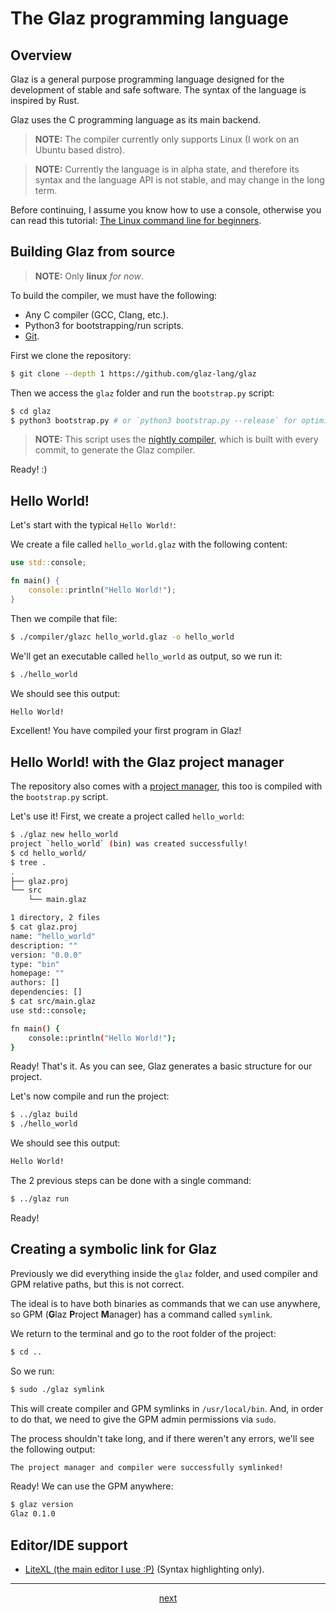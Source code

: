 # The Glaz programming language

## Overview

Glaz is a general purpose programming language designed for the development
of stable and safe software. The syntax of the language is inspired by Rust.

Glaz uses the C programming language as its main backend.

> **NOTE:** The compiler currently only supports Linux (I work on an Ubuntu
based distro).

> **NOTE:** Currently the language is in alpha state, and therefore its syntax
and the language API is not stable, and may change in the long term.

Before continuing, I assume you know how to use a console, otherwise you can
read this tutorial:
[The Linux command line for beginners](https://ubuntu.com/tutorials/command-line-for-beginners#1-overview).

## Building Glaz from source

> **NOTE:** Only **linux** _for now_.

To build the compiler, we must have the following:

* Any C compiler (GCC, Clang, etc.).
* Python3 for bootstrapping/run scripts.
* [Git](https://git-scm.com/).

First we clone the repository:

```bash
$ git clone --depth 1 https://github.com/glaz-lang/glaz
```

Then we access the `glaz` folder and run the `bootstrap.py` script:

```bash
$ cd glaz
$ python3 bootstrap.py # or `python3 bootstrap.py --release` for optimized version
```

> **NOTE:** This script uses the
[nightly compiler](https://github.com/glaz-lang/glaz/releases/tag/nightly),
which is built with every commit, to generate the Glaz compiler.

Ready! :)

## Hello World!

Let's start with the typical `Hello World!`:

We create a file called `hello_world.glaz` with the following content:

```rs
use std::console;

fn main() {
    console::println("Hello World!");
}
```

Then we compile that file:

```bash
$ ./compiler/glazc hello_world.glaz -o hello_world
```

We'll get an executable called `hello_world` as output, so we run it:

```bash
$ ./hello_world
```

We should see this output:

```bash
Hello World!
```

Excellent! You have compiled your first program in Glaz!

## Hello World! with the Glaz project manager

The repository also comes with a
[project manager](https://github.com/glaz-lang/glaz/tree/main/src), this
too is compiled with the `bootstrap.py` script.

Let's use it! First, we create a project called `hello_world`:

```bash
$ ./glaz new hello_world
project `hello_world` (bin) was created successfully!
$ cd hello_world/
$ tree .
.
├── glaz.proj
└── src
    └── main.glaz

1 directory, 2 files
$ cat glaz.proj
name: "hello_world"
description: ""
version: "0.0.0"
type: "bin"
homepage: ""
authors: []
dependencies: []
$ cat src/main.glaz
use std::console;

fn main() {
	console::println("Hello World!");
}
```

Ready! That's it. As you can see, Glaz generates a basic structure for
our project.

Let's now compile and run the project:

```bash
$ ../glaz build
$ ./hello_world
```

We should see this output:

```bash
Hello World!
```

The 2 previous steps can be done with a single command:

```bash
$ ../glaz run
```

Ready!

## Creating a symbolic link for Glaz

Previously we did everything inside the `glaz` folder, and used compiler
and GPM relative paths, but this is not correct.

The ideal is to have both binaries as commands that we can use anywhere,
so GPM (**G**laz **P**roject **M**anager) has a command called `symlink`.

We return to the terminal and go to the root folder of the project:

```bash
$ cd ..
```

So we run:

```bash
$ sudo ./glaz symlink
```

This will create compiler and GPM symlinks in `/usr/local/bin`.
And, in order to do that, we need to give the GPM admin permissions via
`sudo`.

The process shouldn't take long, and if there weren't any errors, we'll
see the following output:

```bash
The project manager and compiler were successfully symlinked!
```

Ready! We can use the GPM anywhere:

```bash
$ glaz version
Glaz 0.1.0
```

## Editor/IDE support

* [LiteXL (the main editor I use :P)](https://github.com/lite-xl/lite-xl-plugins/blob/master/plugins/language_glaz.lua)
(Syntax highlighting only).

* * *

<div align="center">

[next](01_code_structure.md)

</div>
